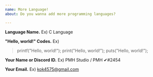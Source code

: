 ```yaml
---
name: More Language!
about: Do you wanna add more programming languages?

---
```


**Language Name.**
Ex) C Language

**"Hello, world!" Codes.**
Ex)
>printf("Hello, world!");
>print("Hello, world!");
>puts("Hello, world!");

**Your Name or Discord ID.**
Ex) PMH Studio / PMH ✔#2454

**Your Email.**
Ex) kok4575@gmail.com
